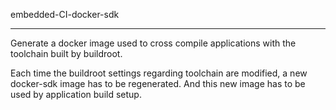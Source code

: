 embedded-CI-docker-sdk
**********

Generate a docker image used to cross compile applications with the toolchain built by buildroot.

Each time the buildroot settings regarding toolchain are modified, a new docker-sdk image has to be regenerated. And this new image has to be used by application build setup.

